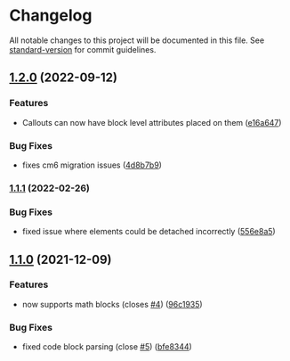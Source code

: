 # Changelog

All notable changes to this project will be documented in this file. See [standard-version](https://github.com/conventional-changelog/standard-version) for commit guidelines.

## [1.2.0](https://github.com/valentine195/obsidian-markdown-attributes/compare/1.1.1...1.2.0) (2022-09-12)


### Features

* Callouts can now have block level attributes placed on them ([e16a647](https://github.com/valentine195/obsidian-markdown-attributes/commit/e16a64775ff22257ab839cbfa3685ab39a6c58b7))


### Bug Fixes

* fixes cm6 migration issues ([4d8b7b9](https://github.com/valentine195/obsidian-markdown-attributes/commit/4d8b7b9a39a77faf9a2354ab55dd8c1582f3b706))

### [1.1.1](https://github.com/valentine195/obsidian-markdown-attributes/compare/1.1.0...1.1.1) (2022-02-26)


### Bug Fixes

* fixed issue where elements could be detached incorrectly ([556e8a5](https://github.com/valentine195/obsidian-markdown-attributes/commit/556e8a561c8de670b0762e0a873092a6c7913ce2))

## [1.1.0](https://github.com/valentine195/obsidian-markdown-attributes/compare/1.0.3...1.1.0) (2021-12-09)


### Features

* now supports math blocks (closes [#4](https://github.com/valentine195/obsidian-markdown-attributes/issues/4)) ([96c1935](https://github.com/valentine195/obsidian-markdown-attributes/commit/96c1935e0d6791e569d89ffafa9af5616f9dcb69))


### Bug Fixes

* fixed code block parsing (close [#5](https://github.com/valentine195/obsidian-markdown-attributes/issues/5)) ([bfe8344](https://github.com/valentine195/obsidian-markdown-attributes/commit/bfe83445977af4b40a08d6acacf3a4abf080f97a))
